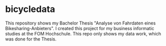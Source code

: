 # bicycledata

This repository shows my Bachelor Thesis "Analyse von Fahrdaten eines Bikesharing-Anbieters". 
I created this project for my business informatic studies at the FOM Hochschule. 
This repo only shows my data work, which was done for the Thesis. 
